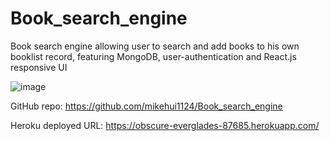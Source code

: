 # Book_search_engine

Book search engine allowing user to search and add books to his own booklist record, featuring MongoDB, user-authentication and React.js responsive UI

![image](https://user-images.githubusercontent.com/105307687/211089402-ad8181f1-fce6-48b1-b17f-99dc9ee02864.png)


GitHub repo: https://github.com/mikehui1124/Book_search_engine

Heroku deployed URL:     https://obscure-everglades-87685.herokuapp.com/
